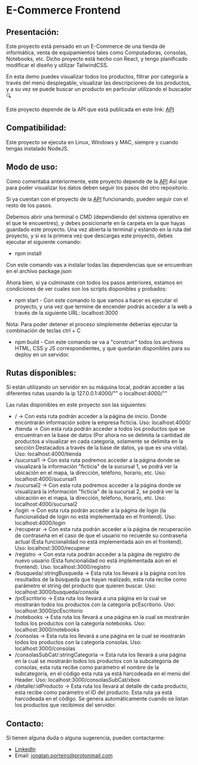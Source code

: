 # E-Commerce Frontend

## Presentación:

Este proyecto está pensado en un E-Commerce de una tienda de informática, venta de equipamientos tales como Computadoras, consolas, Notebooks, etc.
Dicho proyecto está hecho con React, y tengo planificado modificar el diseño y utilizar TailwindCSS.

En esta demo puedes visualizar todos los productos, filtrar por categoría a través del menú desplegable, visualizar las descripciones de los productos, y a su vez se puede
buscar un producto en particular utilizando el buscador 🔍

Este proyecto depende de la API que está publicada en este link: [API](https://github.com/jporteiro2020/E-Commerce-API)

## Compatibilidad:

Este proyecto se ejecuta en Linux, Windows y MAC, siempre y cuando tengas instalado NodeJS.

## Modo de uso:

Como comentaba anteriormente, este proyecto depende de la [API](https://github.com/jporteiro2020/E-Commerce-API)
Así que para poder visualizar los datos deben seguir los pasos del otro repositorio.

Si ya cuentan con el proyecto de la [API](https://github.com/jporteiro2020/E-Commerce-API) funcionando, pueden seguir con el resto de los pasos.

Debemos abrir una terminal o CMD (dependiendo del sistema operativo en el que te encuentres), y debes posicionarte en la carpeta en la que hayas guardado este proyecto.
Una vez abierta la terminal y estando en la ruta del proyecto, y si es la primera vez que descargas este proyecto, debes ejecutar el siguiente comando:

- npm install

Con este comando vas a instalar todas las dependencias que se encuentran en el archivo package.json

Ahora bien, si ya culminaste con todos los pasos anteriores, estamos en condiciones de ver cuales son los scripts disponibles y probados:

- npm start - Con este comando lo que vamos a hacer es ejecutar el proyecto, y una vez que termine de encender podrás acceder a la web a través de la siguiente URL:
localhost:3000

Nota: Para poder detener el proceso simplemente deberías ejecutar la combinación de teclas ctrl + C

- npm build - Con este comando se va a "construir" todos los archivos HTML, CSS y JS correspondientes, y que quedarán disponibles para su deploy en un servidor.

## Rutas disponibles:

Si están utilizando un servidor en su máquina local, podrán acceder a las diferentes rutas usando la ip 127.0.0.1:4000/"<Nombre de la ruta>" o localhost:4000/"<Nombre de la ruta>"

Las rutas disponibles en este proyecto son las siguientes:

- / -> Con esta ruta podrán acceder a la página de inicio. Donde encontrarán información sobre la empresa ficticia. Uso: localhost:4000/
- /tienda -> Con esta ruta podrán acceder a todos los productos que se encuentran en la base de datos (Por ahora no se delimita la cantidad de productos a visualizar en cada
categoría, solamente se delimita en la sección Destacados a través de la base de datos, ya que es una vista). Uso: localhost:4000/tienda
- /sucursal1 -> Con esta ruta podremos acceder a la página donde se visualizará la información "ficticia" de la sucursal 1, se podrá ver la ubicación en el mapa, la dirección,
teléfono, horario, etc. Uso: localhost:4000/sucursal1
- /sucursal2 -> Con esta ruta podremos acceder a la página donde se visualizará la información "ficticia" de la sucursal 2, se podrá ver la ubicación en el mapa, la dirección,
teléfono, horario, etc. Uso: localhost:4000/sucursal2
- /login -> Con esta ruta podrán acceder a la página de login (la funcionalidad de login no está implementada en el frontend). Uso: localhost:4000/login
- /recuperar -> Con esta ruta podrán acceder a la página de recuperación de contraseña en el caso de que el usuario no recuerde su contraseña actual (Esta funcionalidad no está
implementada aún en el frontend). Uso: localhost:3000/recuperar
- /registro -> Con esta ruta podrán acceder a la página de registro de nuevo usuario (Esta funcionalidad no está implementada aún en el frontend). Uso: localhost:3000/registro
- /busqueda/:stringBusqueda -> Esta ruta los llevará a la página con los resultados de la búsqueda que hayan realizado, esta ruta recibe como parámetro el string del producto que
quieren buscar. Uso: localhost:3000/busqueda/consola
- /pcEscritorio -> Esta ruta los llevará a una página en la cual se mostrarán todos los productos con la categoría pcEscritorio. Uso: localhost:3000/pcEscritorio
- /notebooks -> Esta ruta los llevará a una página en la cual se mostrarán todos los productos con la categoría notebooks. Uso: localhost:3000/notebooks
- /consolas  -> Esta ruta los llevará a una página en la cual se mostrarán todos los productos con la categoría consolas. Uso: localhost:3000/consolas
- /consolasSubCat/:stringCategoria -> Esta ruta los llevará a una página en la cual se mostrarán todos los productos con la subcategoría de consolas,
esta ruta recibe como parámetro el nombre de la subcategoría, en el código esta ruta ya está harcodeada en el menú del Header. Uso: localhost:3000/consolasSubCat/xbox
- /detalle/:idProducto -> Esta ruta los llevará al detalle de cada producto, esta recibe como parámetro el ID del producto. Esta ruta ya está harcodeada en el código.
Se genera automáticamente cuando se listan los productos que recibimos del servidor.

## Contacto:

Si tienen alguna duda o alguna sugerencia, pueden contactarme:

- [LinkedIn](https://www.linkedin.com/in/jonatan-porteiro/)
- Email: jonatan.porteiro@protonmail.com